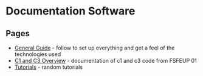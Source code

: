 # Documentation Software

## Pages

- [General Guide](./general-guide.md) - follow to set up everything and get a feel of the technologies used
- [C1 and C3 Overview](./c1-c3-overview.md) - documentation of c1 and c3 code from FSFEUP 01
- [Tutorials](./tutorials/) - random tutorials